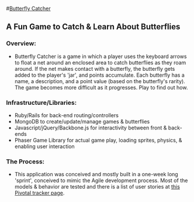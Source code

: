 #<a href="#">Butterfly Catcher</a>
## A Fun Game to Catch & Learn About Butterflies

### Overview:
- Butterfly Catcher is a game in which a player uses the keyboard arrows to float a net around an enclosed area to catch butterflies as they roam around.  If the net makes contact with a butterfly, the butterfly gets added to the player's 'jar', and points accumulate.  Each butterfly has a name, a description, and a point value (based on the butterfly's rarity).  The game becomes more difficult as it progresses.  Play to find out how.

### Infrastructure/Libraries:
  
  - Ruby/Rails for back-end routing/controllers
  - MongoDB to create/update/manage games & butterflies
  - Javascript/jQuery/Backbone.js for interactivity between front & back-ends
  - Phaser Game Library for actual game play, loading sprites, physics, & enabling user interaction
  
### The Process:
- This application was conceived and mostly built in a one-week long 'sprint', conceived to mimic the Agile development process.  Most of the models & behavior are tested and there is a list of user stories at <a href='https://www.pivotaltracker.com/s/projects/1052416'>this Pivotal tracker page</a>.
